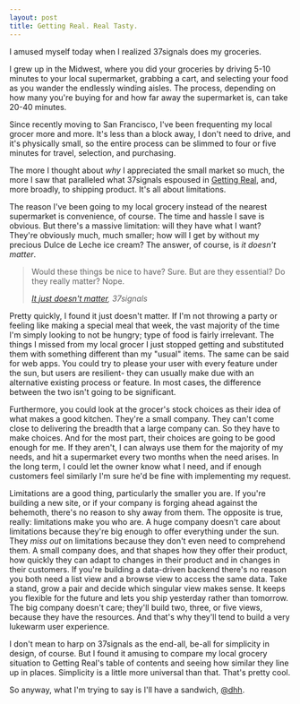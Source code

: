 ```yaml
---
layout: post
title: Getting Real. Real Tasty.
---
```


I amused myself today when I realized 37signals does my groceries.

I grew up in the Midwest, where you did your groceries by driving 5-10 minutes to your local supermarket, grabbing a cart, and selecting your food as you wander the endlessly winding aisles. The process, depending on how many you're buying for and how far away the supermarket is, can take 20-40 minutes.

Since recently moving to San Francisco, I've been frequenting my local grocer more and more. It's less than a block away, I don't need to drive, and it's physically small, so the entire process can be slimmed to four or five minutes for travel, selection, and purchasing.

The more I thought about *why* I appreciated the small market so much, the more I saw that paralleled what 37signals espoused in [Getting Real](http://gettingreal.37signals.com/), and, more broadly, to shipping product. It's all about limitations.

The reason I've been going to my local grocery instead of the nearest supermarket is convenience, of course. The time and hassle I save is obvious. But there's a massive limitation: will they have what I want? They're obviously much, much smaller; how will I get by without my precious Dulce de Leche ice cream? The answer, of course, is *it doesn't matter*.

> Would these things be nice to have? Sure. But are they essential? Do they really matter? Nope.
> 
> <cite>[It just doesn't matter](http://gettingreal.37signals.com/ch05_It_Just_Doesnt_Matter.php), 37signals</cite>

Pretty quickly, I found it just doesn't matter. If I'm not throwing a party or feeling like making a special meal that week, the vast majority of the time I'm simply looking to not be hungry; type of food is fairly irrelevant. The things I missed from my local grocer I just stopped getting and substituted them with something different than my "usual" items. The same can be said for web apps. You could try to please your user with every feature under the sun, but users are resilient- they can usually make due with an alternative existing process or feature. In most cases, the difference between the two isn't going to be significant.

Furthermore, you could look at the grocer's stock choices as their idea of what makes a good kitchen. They're a small company. They can't come close to delivering the breadth that a large company can. So they have to make choices. And for the most part, their choices are going to be good enough for me. If they aren't, I can always use them for the majority of my needs, and hit a supermarket every two months when the need arises. In the long term, I could let the owner know what I need, and if enough customers feel similarly I'm sure he'd be fine with implementing my request.

Limitations are a good thing, particularly the smaller you are. If you're building a new site, or if your company is forging ahead against the behemoth, there's no reason to shy away from them. The opposite is true, really: limitations make you who are. A huge company doesn't care about limitations because they're big enough to offer everything under the sun. They *miss out* on limitations because they don't even need to comprehend them. A small company does, and that shapes how they offer their product, how quickly they can adapt to changes in their product and in changes in their customers. If you're building a data-driven backend there's no reason you both need a list view and a browse view to access the same data. Take a stand, grow a pair and decide which singular view makes sense. It keeps you flexible for the future and lets you ship yesterday rather than tomorrow. The big company doesn't care; they'll build two, three, or five views, because they have the resources. And that's why they'll tend to build a very lukewarm user experience.

I don't mean to harp on 37signals as the end-all, be-all for simplicity in design, of course. But I found it amusing to compare my local grocery situation to Getting Real's table of contents and seeing how similar they line up in places. Simplicity is a little more universal than that. That's pretty cool.

So anyway, what I'm trying to say is I'll have a sandwich, [@dhh](http://twitter.com/dhh).